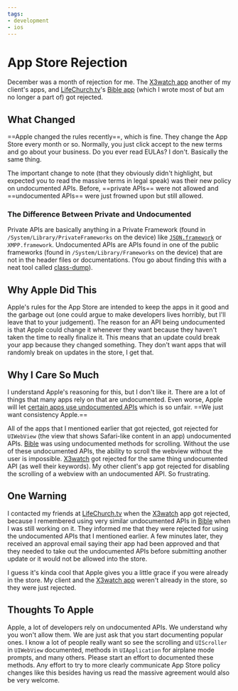 ```yaml
---
tags:
- development
- ios
---
```


# App Store Rejection

December was a month of rejection for me. The [X3watch app][] another of my client's apps, and [LifeChurch.tv][]'s [Bible app](http://youversion.com/iphone) (which I wrote most of but am no longer a part of) got rejected.

## What Changed

==Apple changed the rules recently==, which is fine. They change the App Store every month or so. Normally, you just click accept to the new terms and go about your business. Do you ever read EULAs? I don't. Basically the same thing.

The important change to note (that they obviously didn't highlight, but expected you to read the massive terms in legal speak) was their new policy on undocumented APIs. Before, ==private APIs== were not allowed and ==undocumented APIs== were just frowned upon but still allowed.

### The Difference Between Private and Undocumented

Private APIs are basically anything in a Private Framework (found in `/System/Library/PrivateFrameworks` on the device) like [`JSON.framework`](http://samsoff.es/post/parsing-json-with-the-iphones-private-json-framework/) or `XMPP.framework`. Undocumented APIs are APIs found in one of the public frameworks (found in `/System/Library/Frameworks` on the device) that are not in the header files or documentations. (You go about finding this with a neat tool called [class-dump](http://www.codethecode.com/projects/class-dump/)).

## Why Apple Did This

Apple's rules for the App Store are intended to keep the apps in it good and the garbage out (one could argue to make developers lives horribly, but I'll leave that to your judgement). The reason for an API being undocumented is that Apple could change it whenever they want because they haven't taken the time to really finalize it. This means that an update could break your app because they changed something. They don't want apps that will randomly break on updates in the store, I get that.

## Why I Care So Much

I understand Apple's reasoning for this, but I don't like it. There are a lot of things that many apps rely on that are undocumented. Even worse, Apple will let [certain apps use undocumented APIs](http://daringfireball.net/2008/11/google_mobile_uses_private_iphone_apis) which is so unfair. ==We just want consistency Apple.==

All of the apps that I mentioned earlier that got rejected, got rejected for `UIWebView` (the view that shows Safari-like content in an app) undocumented APIs. [Bible][] was using undocumented methods for scrolling. Without the use of these undocumented APIs, the ability to scroll the webview without the user is impossible. [X3watch][] got rejected for the same thing undocumented API (as well their keywords). My other client's app got rejected for disabling the scrolling of a webview with an undocumented API. So frustrating.

## One Warning

I contacted my friends at [LifeChurch.tv][] when the [X3watch][] app got rejected, because I remembered using very similar undocumented APIs in [Bible][] when I was still working on it. They informed me that they were rejected for using the undocumented APIs that I mentioned earlier. A few minutes later, they received an approval email saying their app had been approved and that they needed to take out the undocumented APIs before submitting another update or it would not be allowed into the store.

I guess it's kinda cool that Apple gives you a little grace if you were already in the store. My client and the [X3watch app][] weren't already in the store, so they were just rejected.

## Thoughts To Apple

Apple, a lot of developers rely on undocumented APIs. We understand why you won't allow them. We are just ask that you start documenting popular ones. I know a lot of people really want so see the scrolling and `UIScroller` in `UIWebView` documented, methods in `UIApplication` for airplane mode prompts, and many others. Please start an effort to documented these methods. Any effort to try to more clearly communicate App Store policy changes like this besides having us read the massive agreement would also be very welcome.

[X3watch app]: http://itunes.apple.com/us/app/x3watch/id337170101?mt=8
[LifeChurch.tv]: http://lifechurch.tv
[Bible]: http://youversion.com/iphone
[X3watch]: http://itunes.apple.com/us/app/x3watch/id337170101?mt=8
